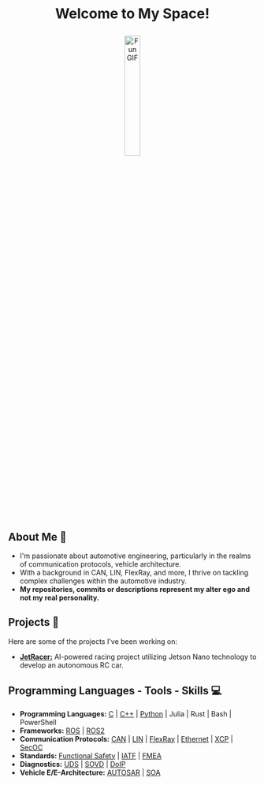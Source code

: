 # <p align="center">Welcome to My Space!</p>

<div align="center">
<img src="https://i.kym-cdn.com/photos/images/original/002/737/966/044.gif" alt="Fun GIF" width="25%">
</div>

## About Me 💭

- I'm passionate about automotive engineering, particularly in the realms of communication protocols, vehicle architecture.
- With a background in CAN, LIN, FlexRay, and more, I thrive on tackling complex challenges within the automotive industry.
- **My repositories, commits or descriptions represent my alter ego and not my real personality.**

## Projects 🚀

Here are some of the projects I've been working on:

- **[JetRacer:](https://github.com/KefitzatHaderech/JetRacer-ROS)** AI-powered racing project utilizing Jetson Nano technology to develop an autonomous RC car.

## Programming Languages - Tools - Skills 💻

- **Programming Languages:** [C](https://github.com/KefitzatHaderech/C) | [C++](https://github.com/KefitzatHaderech/CPP) | [Python](https://github.com/KefitzatHaderech/Python) | Julia | Rust | Bash | PowerShell
- **Frameworks:** [ROS](https://github.com/KefitzatHaderech/ROS) | [ROS2](https://github.com/KefitzatHaderech/ROS2)
- **Communication Protocols:** [CAN](https://github.com/KefitzatHaderech/CAN) | [LIN](https://github.com/KefitzatHaderech/LIN) | [FlexRay](https://github.com/KefitzatHaderech/FLEXRAY) | [Ethernet](https://github.com/KefitzatHaderech/ETHERNET) | [XCP](https://github.com/KefitzatHaderech/XCP) | [SecOC](https://github.com/KefitzatHaderech/SecOC)
- **Standards:** [Functional Safety](https://github.com/KefitzatHaderech/FuSi) | [IATF](https://github.com/KefitzatHaderech/IATF) | [FMEA](https://github.com/KefitzatHaderech/FMEA)
- **Diagnostics:** [UDS](https://github.com/KefitzatHaderech/UDS) | [SOVD](https://github.com/KefitzatHaderech/SOVD) | [DoIP](https://github.com/KefitzatHaderech/DoIP)
- **Vehicle E/E-Architecture:** [AUTOSAR](https://github.com/KefitzatHaderech/AUTOSAR) | [SOA](https://github.com/KefitzatHaderech/SOA)
